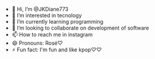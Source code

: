 - 👋 Hi, I’m @JKDiane773
- 👀 I’m interested in tecnology
- 🌱 I’m currently learning programming
- 💞️ I’m looking to collaborate on development of software
- 📫 How to reach me in instagram 
- 😄 Pronouns: Rosé♡
- ⚡ Fun fact: I'm fun and like kpop♡♡

<!---
JKDiane773/JKDiane773 is a ✨ special ✨ repository because its `README.md` (this file) appears on your GitHub profile.
You can click the Preview link to take a look at your changes.
--->
